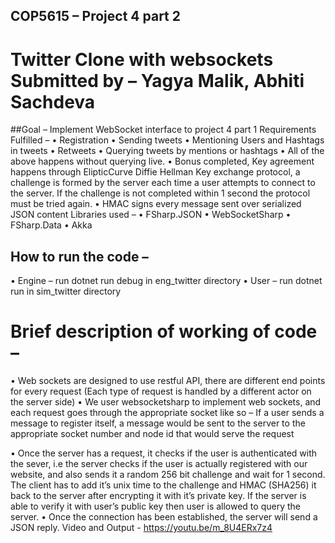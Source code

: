 ## COP5615 – Project 4 part 2

# Twitter Clone with websockets Submitted by – Yagya Malik, Abhiti Sachdeva
##Goal – 
Implement WebSocket interface to project 4 part 1 Requirements Fulfilled –
• Registration
• Sending tweets
• Mentioning Users and Hashtags in tweets
• Retweets
• Querying tweets by mentions or hashtags
• All of the above happens without querying live.
• Bonus completed, Key agreement happens through ElipticCurve Diffie Hellman Key
exchange protocol, a challenge is formed by the server each time a user attempts to connect to the server. If the challenge is not completed within 1 second the protocol must be tried again.
• HMAC signs every message sent over serialized JSON content Libraries used –
• FSharp.JSON
• WebSocketSharp
• FSharp.Data
• Akka
## How to run the code –
• Engine – run dotnet run debug in eng_twitter directory
• User – run dotnet run in sim_twitter directory
# Brief description of working of code –
• Web sockets are designed to use restful API, there are different end points for every
request (Each type of request is handled by a different actor on the server side)
• We user websocketsharp to implement web sockets, and each request goes through the appropriate socket like so –
If a user sends a message to register itself, a message would be sent to the server to the appropriate socket number and node id that would serve the request
   
• Once the server has a request, it checks if the user is authenticated with the sever, i.e the server checks if the user is actually registered with our website, and also sends it a random 256 bit challenge and wait for 1 second. The client has to add it’s unix time to the challenge and HMAC (SHA256) it back to the server after encrypting it with it’s private key. If the server is able to verify it with user’s public key then user is allowed to query the server.
• Once the connection has been established, the server will send a JSON reply. Video and Output -
https://youtu.be/m_8U4ERx7z4
